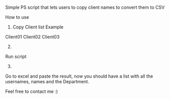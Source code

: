 
Simple PS script that lets users to copy client names to convert them to CSV 

How to use 

1) Copy Client list Example 

Client01
Client02
Client03

2) 
Run script

3) 

Go to excel and paste the result, now you should have a list with all the usernames, names and the Department.

Feel free to contact me :) 
